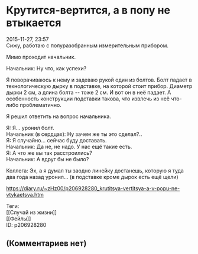 Крутится-вертится, а в попу не втыкается
========================================

  
2015-11-27, 23:57  
 Сижу, работаю с полуразобранным измерительным прибором.   
   
 Мимо проходит начальник.   
   
 Начальник: Ну что, как успехи?   
   
 Я поворачиваюсь к нему и задеваю рукой один из болтов. Болт падает в технологическую дырку в подставке, на которой стоит прибор. Диаметр дырки 2 см, а длина болта -- тоже 2 см. И вот он в неё падает. А особенность конструкции подставки такова, что извлечь из неё что-либо проблематично.   
   
 Я решил ответить на вопрос начальника.   
   
 Я: Я... уронил болт.   
 Начальник (в сердцах): Ну зачем же ты это сделал?..   
 Я: Я случайно... сейчас буду доставать.   
 Начальник: Да не, не надо. У нас ещё такие есть.   
 Я: А что же вы так расстроились?   
 Начальник: А вдруг бы не было?   
   
 Коллега: Эх, а я думал ты заодно линейку достанешь, которую я туда два года назад уронил... (в подставке кроме дырок есть ещё щели)   
  
<https://diary.ru/~zHz00/p206928280_krutitsya-vertitsya-a-v-popu-ne-vtykaetsya.htm>  
  
Теги:  
[[Случай из жизни]]  
[[Фейлы]]  
ID: p206928280  


(Комментариев нет)
------------------